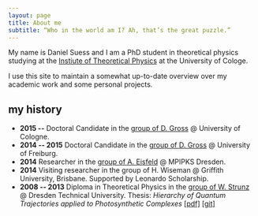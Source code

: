 ```yaml
---
layout: page
title: About me
subtitle: “Who in the world am I? Ah, that’s the great puzzle.”
---
```


My name is Daniel Suess and I am a PhD student in theoretical physics studying at the [Instiute of Theoretical Physics](http://www.thp.uni-koeln.de) at the University of Cologe.

I use this site to maintain a somewhat up-to-date overview over my academic work and some personal projects.

## my history

- **2015 --** Doctoral Candidate in the [group of D. Gross](http://www.thp.uni-koeln.de/gross/) @ University of Cologne.
- **2014 -- 2015** Doctoral Candidate in the [group of D. Gross](https://www.qc.uni-freiburg.de) @ University of Freiburg.
- **2014** Researcher in the [group of A. Eisfeld](http://www.pks.mpg.de/~eisfeld/) @ MPIPKS Dresden.
- **2014** Visiting researcher in the group of H. Wiseman @ Griffith University, Brisbane. Supported by Leonardo Scholarship.
- **2008 -- 2013** Diploma in Theoretical Physics in the [group of W. Strunz](https://tu-dresden.de/die_tu_dresden/fakultaeten/fakultaet_mathematik_und_naturwissenschaften/fachrichtung_physik/itp/tp/mitglieder_dir/gruppe_html) @ Dresden Technical University. Thesis: _Hierarchy of Quantum Trajectories applied to Photosynthetic Complexes_ [[pdf]](https://github.com/dseuss/diploma-thesis/raw/master/thesis.pdf) [[git]](https://github.com/dseuss/diploma-thesis)




